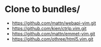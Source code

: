 # Clone to bundles/
+ https://github.com/mattn/webapi-vim.git
+ https://github.com/kien/ctrlp.vim.git
+ https://github.com/mattn/emmet-vim.git
+ https://github.com/othree/html5.vim.git
